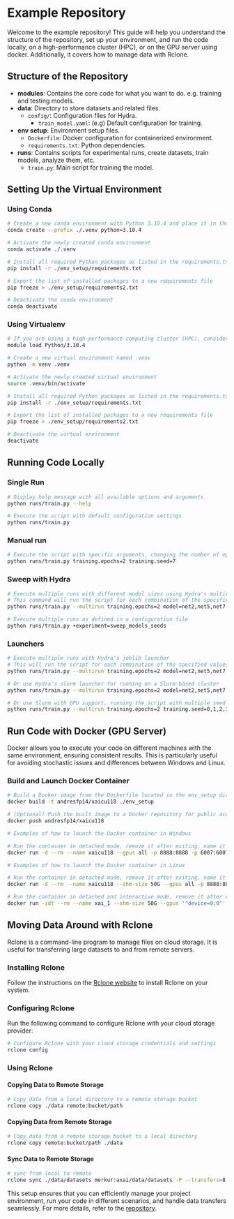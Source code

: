 # Example Repository

Welcome to the example repository! This guide will help you understand the structure of the repository, set up your environment, and run the code locally, on a high-performance cluster (HPC), or on the GPU server using docker. Additionally, it covers how to manage data with Rclone.

## Structure of the Repository
- **modules**: Contains the core code for what you want to do. e.g. training and testing models.
- **data**: Directory to store datasets and related files.
  - `config/`: Configuration files for Hydra.
    - `train_model.yaml`: (e.g) Default configuration for training.
- **env setup**: Environment setup files.
  - `Dockerfile`: Docker configuration for containerized environment.
  - `requirements.txt`: Python dependencies.
- **runs**: Contains scripts for experimental runs, create datasets, train models, analyze them, etc.
  - `train.py`: Main script for training the model.

## Setting Up the Virtual Environment

### Using Conda

```bash
# Create a new conda environment with Python 3.10.4 and place it in the ./.venv directory
conda create --prefix ./.venv python=3.10.4

# Activate the newly created conda environment
conda activate ./.venv

# Install all required Python packages as listed in the requirements.txt file
pip install -r ./env_setup/requirements.txt

# Export the list of installed packages to a new requirements file
pip freeze > ./env_setup/requirements2.txt

# Deactivate the conda environment
conda deactivate
```

### Using Virtualenv

```bash
# If you are using a high-performance computing cluster (HPC), consider loading a specific Python module from the beginning
module load Python/3.10.4

# Create a new virtual environment named .venv
python -m venv .venv

# Activate the newly created virtual environment
source .venv/bin/activate

# Install all required Python packages as listed in the requirements.txt file
pip install -r ./env_setup/requirements.txt

# Export the list of installed packages to a new requirements file
pip freeze > ./env_setup/requirements2.txt

# Deactivate the virtual environment
deactivate
```

## Running Code Locally

### Single Run

```bash
# Display help message with all available options and arguments
python runs/train.py --help

# Execute the script with default configuration settings
python runs/train.py
```

### Manual run

```bash
# Execute the script with specific arguments, changing the number of epochs to 2 and the seed to 7
python runs/train.py training.epochs=2 training.seed=7
```

### Sweep with Hydra

```bash
# Execute multiple runs with different model sizes using Hydra's multirun feature
# This command will run the script for each combination of the specified values
python runs/train.py --multirun training.epochs=2 model=net2,net5,net7

# Execute multiple runs as defined in a configuration file
python runs/train.py +experiment=sweep_models_seeds
```

### Launchers

```bash
# Execute multiple runs with Hydra's joblib launcher
# This will run the script for each combination of the specified values using joblib for parallel execution
python runs/train.py --multirun training.epochs=2 model=net2,net5,net7 +launcher=joblib

# Or use Hydra's slurm launcher for running on a Slurm-based cluster
python runs/train.py --multirun training.epochs=2 model=net2,net5,net7 +launcher=slurm

# Or use Slurm with GPU support, running the script with multiple seed values
python runs/train.py --multirun training.epochs=2 training.seed=0,1,2,3,4 +launcher=slurmgpu
```

## Run Code with Docker (GPU Server)

Docker allows you to execute your code on different machines with the same environment, ensuring consistent results. This is particularly useful for avoiding stochastic issues and differences between Windows and Linux.

### Build and Launch Docker Container

```bash
# Build a Docker image from the Dockerfile located in the env_setup directory
docker build -t andresfp14/xaicu118 ./env_setup

# (Optional) Push the built image to a Docker repository for public access
docker push andresfp14/xaicu118

# Examples of how to launch the Docker container in Windows

# Run the container in detached mode, remove it after exiting, name it xaicu118, use all GPUs, map ports, and mount the current directory
docker run -d --rm --name xaicu118 --gpus all -p 8888:8888 -p 6007:6007 -v %cd%:/home/example andresfp14/xaicu118 bash

# Examples of how to launch the Docker container in Linux

# Run the container in detached mode, remove it after exiting, name it xaicu118, allocate 50G of shared memory, use all GPUs, map ports, and mount the current directory
docker run -d --rm --name xaicu118 --shm-size 50G --gpus all -p 8888:8888 -p 6007:6007 -v $(pwd):/home/example andresfp14/xaicu118 bash

# Run the container in detached and interactive mode, remove it after exiting, name it xai_1, allocate 50G of shared memory, use the first GPU device, and mount specified directories
docker run -idt --rm --name xai_1 --shm-size 50G --gpus '"device=0:0"' -v ~/data/datasets:/home/example/data/datasets -v $(pwd):/home/example andresfp14/xaicu118 bash

```

## Moving Data Around with Rclone

Rclone is a command-line program to manage files on cloud storage. It is useful for transferring large datasets to and from remote servers.

### Installing Rclone

Follow the instructions on the [Rclone website](https://rclone.org/install/) to install Rclone on your system.

### Configuring Rclone

Run the following command to configure Rclone with your cloud storage provider:

```bash
# Configure Rclone with your cloud storage credentials and settings
rclone config
```

### Using Rclone

#### Copying Data to Remote Storage

```bash
# Copy data from a local directory to a remote storage bucket
rclone copy ./data remote:bucket/path
```

#### Copying Data from Remote Storage

```bash
# Copy data from a remote storage bucket to a local directory
rclone copy remote:bucket/path ./data
```

#### Sync Data to Remote Storage

```bash
# sync from local to remote
rclone sync ./data/datasets merkur:axai/data/datasets -P --transfers=8
```

This setup ensures that you can efficiently manage your project environment, run your code in different scenarios, and handle data transfers seamlessly. For more details, refer to the [repository](https://github.com/andresfp14/example).
